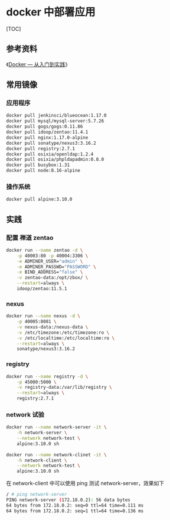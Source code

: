 # docker 中部署应用

[TOC]

## 参考资料

《[Docker — 从入门到实践][图书 Docker — 从入门到实践]》

[图书 Docker — 从入门到实践]:https://yeasy.gitbooks.io/docker_practice/content/


## 常用镜像

### 应用程序

```sh
docker pull jenkinsci/blueocean:1.17.0
docker pull mysql/mysql-server:5.7.26
docker pull gogs/gogs:0.11.86
docker pull idoop/zentao:11.4.1
docker pull nginx:1.17.0-alpine
docker pull sonatype/nexus3:3.16.2
docker pull registry:2.7.1
docker pull osixia/openldap:1.2.4
docker pull osixia/phpldapadmin:0.8.0
docker pull busybox:1.31
docker pull node:8.16-alpine
```

### 操作系统

```sh
docker pull alpine:3.10.0
```

## 实践

### 配置 禅道 zentao

```sh
docker run --name zentao -d \
    -p 40003:80 -p 40004:3306 \
    -e ADMINER_USER="admin" \
    -e ADMINER_PASSWD="PASSWORD" \
    -e BIND_ADDRESS="false" \
    -v zentao-data:/opt/zbox/ \
    --restart=always \
    idoop/zentao:11.5.1
```

### nexus

```sh
docker run --name nexus -d \
    -p 40005:8081 \
    -v nexus-data:/nexus-data \
    -v /etc/timezone:/etc/timezone:ro \
    -v /etc/localtime:/etc/localtime:ro \
    --restart=always \
    sonatype/nexus3:3.16.2
```

### registry

```sh
docker run --name registry -d \
    -p 45000:5000 \
    -v registry-data:/var/lib/registry \
    --restart=always \
    registry:2.7.1
```

### network 试验

```sh
docker run --name network-server -it \
	-h network-server \
	--network network-test \
	alpine:3.10.0 sh
	
docker run --name network-clinet -it \
	-h network-client \
	--network network-test \
	alpine:3.10.0 sh
```

在 network-client 中可以使用 ping 测试 network-server，效果如下

```sh
/ # ping network-server
PING network-server (172.18.0.2): 56 data bytes
64 bytes from 172.18.0.2: seq=0 ttl=64 time=0.111 ms
64 bytes from 172.18.0.2: seq=1 ttl=64 time=0.136 ms
```

